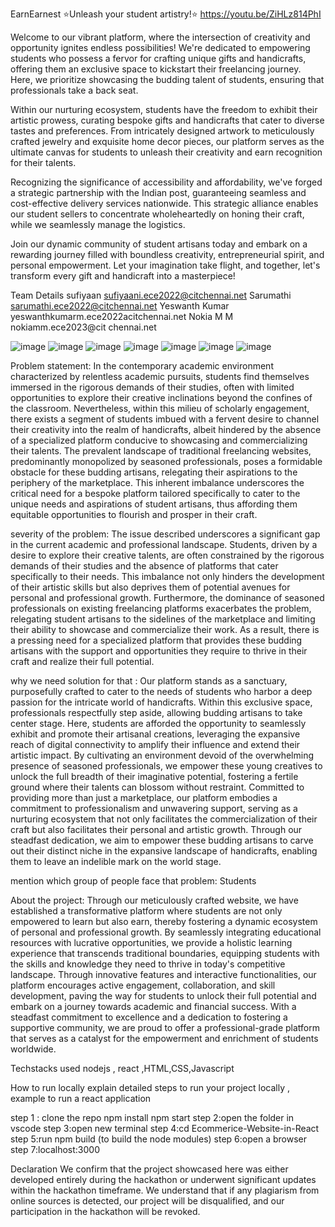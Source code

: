 EarnEarnest
⭐️Unleash your student artistry!⭐️
https://youtu.be/ZiHLz814PhI


Welcome to our vibrant platform, where the intersection of creativity and opportunity ignites endless possibilities! We're dedicated to empowering students who possess a fervor for crafting unique gifts and handicrafts, offering them an exclusive space to kickstart their freelancing journey. Here, we prioritize showcasing the budding talent of students, ensuring that professionals take a back seat.

Within our nurturing ecosystem, students have the freedom to exhibit their artistic prowess, curating bespoke gifts and handicrafts that cater to diverse tastes and preferences. From intricately designed artwork to meticulously crafted jewelry and exquisite home decor pieces, our platform serves as the ultimate canvas for students to unleash their creativity and earn recognition for their talents.

Recognizing the significance of accessibility and affordability, we've forged a strategic partnership with the Indian post, guaranteeing seamless and cost-effective delivery services nationwide. This strategic alliance enables our student sellers to concentrate wholeheartedly on honing their craft, while we seamlessly manage the logistics.

Join our dynamic community of student artisans today and embark on a rewarding journey filled with boundless creativity, entrepreneurial spirit, and personal empowerment. Let your imagination take flight, and together, let's transform every gift and handicraft into a masterpiece!


Team Details
sufiyaan sufiyaani.ece2022@citchennai.net
Sarumathi sarumathi.ece2022@citchennai.net
Yeswanth Kumar yeswanthkumarm.ece2022acitchennai.net
Nokia M M nokiamm.ece2023@cit chennai.net

![image](https://github.com/swarshaa/vashisht-24/assets/124490108/be297def-8cf2-44c7-b989-ee97a3885cb0)
![image](https://github.com/swarshaa/vashisht-24/assets/124490108/075caf09-712b-42fc-b669-3521d78cfb90)
![image](https://github.com/swarshaa/vashisht-24/assets/124490108/27dfb143-f37f-4058-aff3-d403826df62a)
![image](https://github.com/swarshaa/vashisht-24/assets/124490108/739d370d-3882-4df4-b683-43ae5790f473)
![image](https://github.com/swarshaa/vashisht-24/assets/124490108/d9d4a254-0e29-477c-bc7f-ce38049aaeb4)
![image](https://github.com/swarshaa/vashisht-24/assets/124490108/3f89535d-982a-4949-a371-2abb56c8ee1f)
![image](https://github.com/swarshaa/vashisht-24/assets/124490108/8e63690c-4d9b-4224-8c5b-188cc7c01f5b)






Problem statement:
In the contemporary academic environment characterized by relentless academic pursuits, students find themselves immersed in the rigorous demands of their studies, often with limited opportunities to explore their creative inclinations beyond the confines of the classroom. Nevertheless, within this milieu of scholarly engagement, there exists a segment of students imbued with a fervent desire to channel their creativity into the realm of handicrafts, albeit hindered by the absence of a specialized platform conducive to showcasing and commercializing their talents. The prevalent landscape of traditional freelancing websites, predominantly monopolized by seasoned professionals, poses a formidable obstacle for these budding artisans, relegating their aspirations to the periphery of the marketplace. This inherent imbalance underscores the critical need for a bespoke platform tailored specifically to cater to the unique needs and aspirations of student artisans, thus affording them equitable opportunities to flourish and prosper in their craft.

severity of the problem:
The issue described underscores a significant gap in the current academic and professional landscape. Students, driven by a desire to explore their creative talents, are often constrained by the rigorous demands of their studies and the absence of platforms that cater specifically to their needs. This imbalance not only hinders the development of their artistic skills but also deprives them of potential avenues for personal and professional growth. Furthermore, the dominance of seasoned professionals on existing freelancing platforms exacerbates the problem, relegating student artisans to the sidelines of the marketplace and limiting their ability to showcase and commercialize their work. As a result, there is a pressing need for a specialized platform that provides these budding artisans with the support and opportunities they require to thrive in their craft and realize their full potential.

why we need solution for that :
Our platform stands as a sanctuary, purposefully crafted to cater to the needs of students who harbor a deep passion for the intricate world of handicrafts. Within this exclusive space, professionals respectfully step aside, allowing budding artisans to take center stage. Here, students are afforded the opportunity to seamlessly exhibit and promote their artisanal creations, leveraging the expansive reach of digital connectivity to amplify their influence and extend their artistic impact. By cultivating an environment devoid of the overwhelming presence of seasoned professionals, we empower these young creatives to unlock the full breadth of their imaginative potential, fostering a fertile ground where their talents can blossom without restraint. Committed to providing more than just a marketplace, our platform embodies a commitment to professionalism and unwavering support, serving as a nurturing ecosystem that not only facilitates the commercialization of their craft but also facilitates their personal and artistic growth. Through our steadfast dedication, we aim to empower these budding artisans to carve out their distinct niche in the expansive landscape of handicrafts, enabling them to leave an indelible mark on the world stage.

mention which group of people face that problem:
Students


About the project:
Through our meticulously crafted website, we have established a transformative platform where students are not only empowered to learn but also earn, thereby fostering a dynamic ecosystem of personal and professional growth. By seamlessly integrating educational resources with lucrative opportunities, we provide a holistic learning experience that transcends traditional boundaries, equipping students with the skills and knowledge they need to thrive in today's competitive landscape. Through innovative features and interactive functionalities, our platform encourages active engagement, collaboration, and skill development, paving the way for students to unlock their full potential and embark on a journey towards academic and financial success. With a steadfast commitment to excellence and a dedication to fostering a supportive community, we are proud to offer a professional-grade platform that serves as a catalyst for the empowerment and enrichment of students worldwide.

Techstacks used nodejs , react ,HTML,CSS,Javascript

How to run locally explain detailed steps to run your project locally , example to run a react application

step 1 : clone the repo npm install npm start
step 2:open the folder in vscode
step 3:open new terminal 
step 4:cd Ecommerice-Website-in-React
step 5:run npm build (to build the node modules)
step 6:open a browser
step 7:localhost:3000

Declaration We confirm that the project showcased here was either developed entirely during the hackathon or underwent significant updates within the hackathon timeframe. We understand that if any plagiarism from online sources is detected, our project will be disqualified, and our participation in the hackathon will be revoked.
